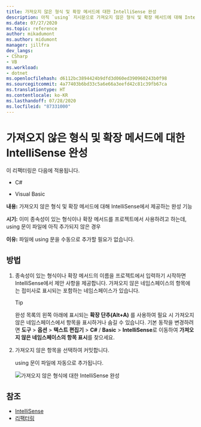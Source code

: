 ```yaml
---
title: 가져오지 않은 형식 및 확장 메서드에 대한 IntelliSense 완성
description: 아직 `using` 지시문으로 가져오지 않은 형식 및 확장 메서드에 대해 IntelliSense 완성 기능을 사용하는 방법입니다.
ms.date: 07/27/2020
ms.topic: reference
author: mikadumont
ms.author: midumont
manager: jillfra
dev_langs:
- CSharp
- VB
ms.workload:
- dotnet
ms.openlocfilehash: d6112bc3894424b9dfd3d060ed390960243b0f98
ms.sourcegitcommit: 4a77403b6bd33c5a6e66a3eefd42c81c39fb67ca
ms.translationtype: HT
ms.contentlocale: ko-KR
ms.lasthandoff: 07/28/2020
ms.locfileid: "87331000"
---
```

# <a name="intellisense-completion-for-unimported-types-and-extension-methods"></a>가져오지 않은 형식 및 확장 메서드에 대한 IntelliSense 완성

이 리팩터링은 다음에 적용됩니다.

- C#

- Visual Basic

**내용:** 가져오지 않은 형식 및 확장 메서드에 대해 IntelliSense에서 제공하는 완성 기능

**시기:** 이미 종속성이 있는 형식이나 확장 메서드를 프로젝트에서 사용하려고 하는데, using 문이 파일에 아직 추가되지 않은 경우 

**이유:** 파일에 using 문을 수동으로 추가할 필요가 없습니다.

## <a name="how-to"></a>방법

1. 종속성이 있는 형식이나 확장 메서드의 이름을 프로젝트에서 입력하기 시작하면 IntelliSense에서 제안 사항을 제공합니다. 가져오지 않은 네임스페이스의 항목에는 접미사로 표시되는 포함하는 네임스페이스가 있습니다.

   > [!TIP]
   > 완성 목록의 왼쪽 아래에 표시되는 **확장 단추(Alt+A)** 를 사용하여 필요 시 가져오지 않은 네임스페이스에서 항목을 표시하거나 숨길 수 있습니다. 기본 동작을 변경하려면 **도구** > **옵션** > **텍스트 편집기** > **C#**  / **Basic** > **IntelliSense**로 이동하여 **가져오지 않은 네임스페이스의 항목 표시**를 찾으세요.

2. 가져오지 않은 항목을 선택하여 커밋합니다. 

   using 문이 파일에 자동으로 추가됩니다.

   ![가져오지 않은 형식에 대한 IntelliSense 완성](media/intellisense-completion-unimported-types.png)

## <a name="see-also"></a>참조

- [IntelliSense](../using-intellisense.md)
- [리팩터링](../refactoring-in-visual-studio.md)
